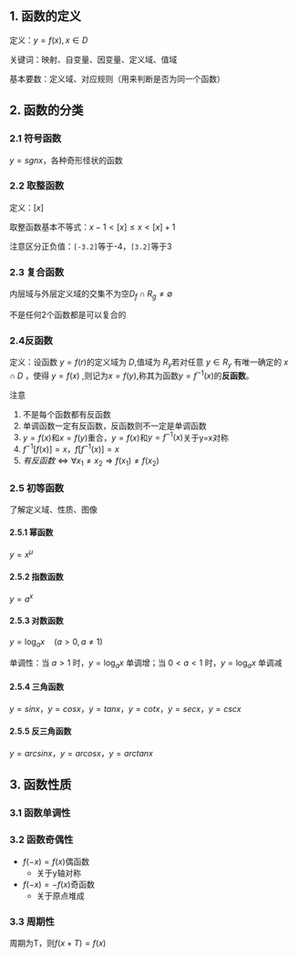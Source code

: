  ## 1. 函数的定义

定义：$y=f(x),x\in D$

关键词：映射、自变量、因变量、定义域、值域

基本要数：定义域、对应规则（用来判断是否为同一个函数）

## 2. 函数的分类

### 2.1 符号函数

$y=sgnx$，各种奇形怪状的函数

### 2.2 取整函数

定义：$[x]$

取整函数基本不等式：$x-1<[x]≤x<[x]+1$

注意区分正负值：`[-3.2]`等于-4，`[3.2]`等于3

### 2.3 复合函数

内层域与外层定义域的交集不为空$D_f \cap R_g ≠ \emptyset$

不是任何2个函数都是可以复合的

### 2.4反函数

定义：设函数 $y= f(r)$的定义域为 $D$,值域为 $R_y$若对任意 $y \in R_y$ 有唯一确定的
$x \cap D$ ，使得 $y=f(x)$ ,则记为$x=f(y)$,称其为函数$y=f^{-1}(x)$的**反函数**。

注意

1. 不是每个函数都有反函数
2. 单调函数一定有反函数，反函数则不一定是单调函数
3.  $y=f(x)$和$x=f(y)$重合，$y=f(x)$和$y=f^{-1}(x)$关于y=x对称
4. $f^{-1}[f(x)]=x$，$f[f^{-1}(x)]=x$
5. $有反函数 \iff \forall x_1≠x_2 \Rightarrow f(x_1)≠f(x_2)$

### 2.5 初等函数

了解定义域、性质、图像

#### 2.5.1  幂函数

$y=x^{\mu}$ 

#### 2.5.2 指数函数

$y=a^x$

#### 2.5.3 对数函数

$y = \log_a x \quad (a > 0, a \neq 1)$

单调性：当 $a > 1$ 时，$y = \log_a x$ 单调增；当 $0 < a < 1$ 时，$y = \log_a x$ 单调减

#### 2.5.4 三角函数

$y=sinx$，$y=cosx$，$y=tanx$，$y=cotx$，$y=secx$，$y=cscx$

#### 2.5.5 反三角函数

$y=arcsinx$，$y=arcosx$，$y=arctanx$

## 3. 函数性质

### 3.1 函数单调性

### 3.2 函数奇偶性

- $f(-x)=f(x)$偶函数
	- 关于y轴对称
- $f(-x)=-f(x)$奇函数
	- 关于原点堆成

### 3.3 周期性

周期为T，则$f(x+T)=f(x)$